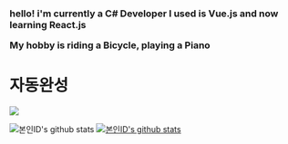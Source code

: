 <h3>hello! i'm currently a C# Developer
I used is Vue.js and now learning React.js

My hobby is riding a Bicycle, playing a Piano</h3>
<h1>자동완성</h1>


<img src="https://img.shields.io/badge/Java-007396?style=flat-square&logo=Java&logoColor=white">


![본인ID's github stats](https://github-readme-stats.vercel.app/api?username=gkehgl1&show_icons=true)
[![본인ID's github stats](https://github-readme-stats.vercel.app/api/top-langs/?username=gkehgl1&show_icons=true&hide_border=true&title_color=004386&icon_color=004386&layout=compact)](https://github.com/gkehgl1)
